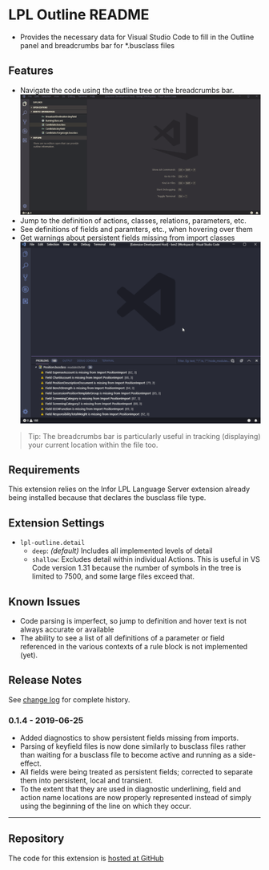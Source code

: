 # LPL Outline README

* Provides the necessary data for Visual Studio Code to fill in the Outline panel and breadcrumbs bar for *.busclass files

## Features

* Navigate the code using the outline tree or the breadcrumbs bar.
![Outlining and Breadcrumb](images/lpl-outline.gif)
* Jump to the definition of actions, classes, relations, parameters, etc.
* See definitions of fields and paramters, etc., when hovering over them
* Get warnings about persistent fields missing from import classes
![Import field Validation](images/ImportFieldValidation.gif)

> Tip: The breadcrumbs bar is particularly useful in tracking (displaying) your current location within the file too.

## Requirements	
 
 This extension relies on the Infor LPL Language Server extension already being installed because that declares the busclass file type.

## Extension Settings

* `lpl-outline.detail`
   * `deep`: *(default)* Includes all implemented levels of detail
   * `shallow`: Excludes detail within individual Actions. This is useful in VS Code version 1.31 because the number of symbols in the tree is limited to 7500, and some large files exceed that.

## Known Issues

* Code parsing is imperfect, so jump to definition and hover text is not always accurate or available
* The ability to see a list of all definitions of a parameter or field referenced in the various contexts of a rule block is not implemented (yet).

## Release Notes

See [change log](CHANGELOG.md) for complete history.

### 0.1.4 - 2019-06-25
- Added diagnostics to show persistent fields missing from imports.
- Parsing of keyfield files is now done similarly to busclass files rather than waiting for a busclass file to become active and running as a side-effect.
- All fields were being treated as persistent fields; corrected to separate them into persistent, local and transient.
- To the extent that they are used in diagnostic underlining, field and action name locations are now properly represented instead of simply using the beginning of the line on which they occur.

-----------------------------------------------------------------------------------------------------------

## Repository

The code for this extension is [hosted at GitHub](https://github.com/bluemonkmn/lpl-outline)
